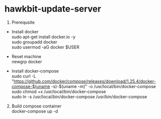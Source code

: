 # hawkbit-update-server
1. Prerequsite
* Install docker\
sudo apt-get install docker.io -y \
sudo groupadd docker\
sudo usermod -aG docker $USER
- Reset machine \
newgrp docker 

* Install docker-compose \
sudo curl -L "https://github.com/docker/compose/releases/download/1.25.4/docker-compose-$(uname -s)-$(uname -m)" -o /usr/local/bin/docker-compose \
sudo chmod +x /usr/local/bin/docker-compose \
sudo ln -s /usr/local/bin/docker-compose /usr/bin/docker-compose 
2. Build compose container  \
docker-compose up -d 
